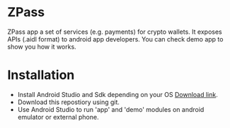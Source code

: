 # ZPass
ZPass app a set of services (e.g. payments) for crypto wallets. It exposes APIs (.aidl format) to android app developers. You can check demo app to show you how it works.

# Installation
* Install Android Studio and Sdk depending on your OS [Download link](https://developer.android.com/studio?gclid=Cj0KCQjw8e-gBhD0ARIsAJiDsaWNDdL3DzvdKx9O5QL4_bWR2k5O5rvJpIlUXccYv8JCEm_d6SWjzWcaAjMJEALw_wcB&gclsrc=aw.ds).
* Download this repostiory using git.
* Use Android Studio to run 'app' and 'demo' modules on android emulator or external phone.
